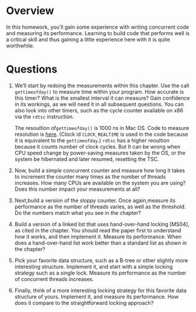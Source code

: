 # Overview

 In this homework, you’ll gain some experience with writing concurrent code and measuring its performance. Learning to build code that performs well is a critical skill and thus gaining a little experience here with it is quite worthwhile.

# Questions

1. We’ll start by redoing the measurements within this chapter. Use the call ```gettimeofday()``` to measure time within your program. How accurate is this timer? What is the smallest interval it can measure? Gain confidence in its workings, as we will need it in all subsequent questions. You can also look into other timers, such as the cycle counter available on x86 via the ```rdtsc``` instruction.

    The resoultion of```gettimeofday()``` is 1000 ns in Mac OS. Code to measure resolution is [here](./get-timer-resolution.c). (Clock id ```CLOCK_REALTIME``` is used in the code because it is equivalent to the ```gettimeofday```.) ```rdtsc``` has a higher reoultion because it counts number of clock cycles. But It can be wrong when CPU speed change by power-saving measures taken by the OS, or the system be hibernated and later resumed, resetting the TSC.

2. Now, build a simple concurrent counter and measure how long it takes to increment the counter many times as the number of threads increases. How many CPUs are available on the system you are using? Does this number impact your measurements at all?

3. Next,build a version of the sloppy counter. Once again,measure its performance as the number of threads varies, as well as the threshold. Do the numbers match what you see in the chapter?

4. Build a version of a linked list that uses hand-over-hand locking [MS04], as cited in the chapter. You should read the paper first to understand how it works, and then implement it. Measure its performance. When does a hand-over-hand list work better than a standard list as shown in the chapter?

5. Pick your favorite data structure, such as a B-tree or other slightly more interesting structure. Implement it, and start with a simple locking strategy such as a single lock. Measure its performance as the number of concurrent threads increases.

6. Finally, think of a more interesting locking strategy for this favorite data structure of yours. Implement it, and measure its performance. How does it compare to the straightforward locking approach?